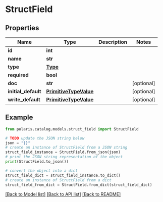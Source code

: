 <!--

 Licensed to the Apache Software Foundation (ASF) under one
 or more contributor license agreements.  See the NOTICE file
 distributed with this work for additional information
 regarding copyright ownership.  The ASF licenses this file
 to you under the Apache License, Version 2.0 (the
 "License"); you may not use this file except in compliance
 with the License.  You may obtain a copy of the License at

   http://www.apache.org/licenses/LICENSE-2.0

 Unless required by applicable law or agreed to in writing,
 software distributed under the License is distributed on an
 "AS IS" BASIS, WITHOUT WARRANTIES OR CONDITIONS OF ANY
 KIND, either express or implied.  See the License for the
 specific language governing permissions and limitations
 under the License.

-->
# StructField


## Properties

Name | Type | Description | Notes
------------ | ------------- | ------------- | -------------
**id** | **int** |  | 
**name** | **str** |  | 
**type** | [**Type**](Type.md) |  | 
**required** | **bool** |  | 
**doc** | **str** |  | [optional] 
**initial_default** | [**PrimitiveTypeValue**](PrimitiveTypeValue.md) |  | [optional] 
**write_default** | [**PrimitiveTypeValue**](PrimitiveTypeValue.md) |  | [optional] 

## Example

```python
from polaris.catalog.models.struct_field import StructField

# TODO update the JSON string below
json = "{}"
# create an instance of StructField from a JSON string
struct_field_instance = StructField.from_json(json)
# print the JSON string representation of the object
print(StructField.to_json())

# convert the object into a dict
struct_field_dict = struct_field_instance.to_dict()
# create an instance of StructField from a dict
struct_field_from_dict = StructField.from_dict(struct_field_dict)
```
[[Back to Model list]](../README.md#documentation-for-models) [[Back to API list]](../README.md#documentation-for-api-endpoints) [[Back to README]](../README.md)


